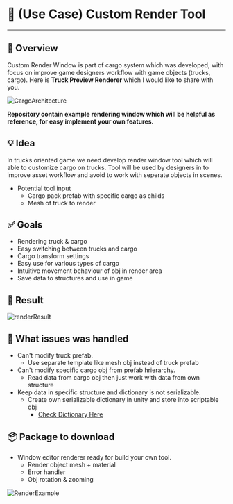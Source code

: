 # :pencil: (Use Case) Custom Render Tool
---------

:pushpin: Overview
---------
Custom Render Window is part of cargo system which was developed,
with focus on improve game designers workflow with game objects (trucks, cargo).
Here is **Truck Preview Renderer** which I would like to share with you.

![CargoArchitecture](https://user-images.githubusercontent.com/14979589/69476392-01ab6080-0de2-11ea-83c8-97a96a7c5eb1.PNG)

**Repository contain example rendering window which will be helpful as reference, for easy implement your own features.**

:bulb: Idea
---------
In trucks oriented game we need develop render window tool which will able to customize cargo on trucks.
Tool will be used by designers in to improve asset workflow and avoid to work with seperate objects in scenes.

* Potential tool input
    * Cargo pack prefab with specific cargo as childs
    * Mesh of truck to render

:white_check_mark: Goals
---------
* Rendering truck & cargo
* Easy switching between trucks and cargo
* Cargo transform settings
* Easy use for various types of cargo
* Intuitive movement behaviour of obj in render area
* Save data to structures and use in game

:rocket: Result
---------
![renderResult](https://user-images.githubusercontent.com/14979589/69479649-40eca800-0e08-11ea-8cce-7618ae851f45.jpg)

:poop: What issues was handled 
---------
* Can't modify truck prefab.
  * Use separate template like mesh obj instead of truck prefab  
* Can't modify specific cargo obj from prefab hrierarchy.
  * Read data from cargo obj then just work with data from own structure
* Keep data in specific structure and dictionary is not serializable.
  * Create own serializable dictionary in unity and store into scriptable obj
      * [Check Dictionary Here](https://github.com/AdrianOrcik/Utils/tree/master/SmartDictionary)
      
 
:package: Package to download
---------
* Window editor renderer ready for build your own tool.
   * Render object mesh + material
   * Error handler
   * Obj rotation & zooming
   
![RenderExample](https://user-images.githubusercontent.com/14979589/69479675-9d4fc780-0e08-11ea-9062-f618330a818c.gif)
